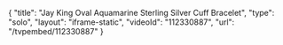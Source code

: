 {
    "title": "Jay King Oval Aquamarine Sterling Silver Cuff Bracelet",
    "type": "solo",
    "layout": "iframe-static",
    "videoId": "112330887",
    "url": "\/tvpembed\/112330887"
}